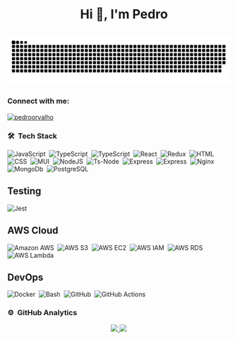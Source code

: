<!--h1 without bottom border-->
<div id="user-content-toc">
  <ul align="center">
    <summary><h1 style="display: inline-block">Hi 👋, I'm Pedro</h1></summary>
  </ul>
</div>
<!--- snake -->
<div align="center">
  <img  src="https://github.com/1999AZZAR/1999AZZAR/blob/main/resources/img/grid-snake.svg"
       alt="snake" /></a>
</div>

<h3 align="left">Connect with me:</h3>
<p align="left">
<a href="https://linkedin.com/in/pedroorvalho" target="blank"><img align="center" src="https://raw.githubusercontent.com/rahuldkjain/github-profile-readme-generator/master/src/images/icons/Social/linked-in-alt.svg" alt="pedroorvalho" height="30" width="40" /></a>
</p>

<!---Languages and Tools -->
### 🛠 &nbsp;Tech Stack

![JavaScript](https://img.shields.io/badge/-JavaScript-05122A?style=flat&logo=javascript)&nbsp;
![TypeScript](https://img.shields.io/badge/-TypeScript-05122A?style=flat&logo=typescript)&nbsp;
![TypeScript](https://img.shields.io/badge/-Java-05122A?style=flat&logo=java)&nbsp;
![React](https://img.shields.io/badge/-Redux-05122A?style=flat&logo=redux)&nbsp;
![Redux](https://img.shields.io/badge/-React-05122A?style=flat&logo=react)&nbsp;
![HTML](https://img.shields.io/badge/-HTML-05122A?style=flat&logo=HTML5)&nbsp;
![CSS](https://img.shields.io/badge/-CSS-05122A?style=flat&logo=CSS3&logoColor=1572B6)&nbsp;
![MUI](https://img.shields.io/badge/-MUI-05122A?style=flat&logo=mui)&nbsp;
![NodeJS](https://img.shields.io/badge/-NodeJS-05122A?style=flat&logo=nodedotjs)&nbsp;
![Ts-Node](https://img.shields.io/badge/-Ts--Node-05122A?style=flat&logo=tsnode)&nbsp;
![Express](https://img.shields.io/badge/-Express-05122A?style=flat&logo=express)&nbsp;
![Express](https://img.shields.io/badge/-Spring-05122A?style=flat&logo=spring)&nbsp;
![Nginx](https://img.shields.io/badge/-Nginx-05122A?style=flat&logo=nginx)&nbsp;
![MongoDb](https://img.shields.io/badge/-MongoDb-05122A?style=flat&logo=mongodb)&nbsp;
![PostgreSQL](https://img.shields.io/badge/-PostgreSQL-05122A?style=flat&logo=postgresql)&nbsp;

## Testing
![Jest](https://img.shields.io/badge/-Jest-05122A?style=flat&logo=jest)&nbsp;

## AWS Cloud
![Amazon AWS](https://img.shields.io/badge/-Amazon--AWS-05122A?style=flat&logo=amazonaws)&nbsp;
![AWS S3](https://img.shields.io/badge/-AWS--S3-05122A?style=flat&logo=amazons3)&nbsp;
![AWS EC2](https://img.shields.io/badge/-AWS--EC2-05122A?style=flat&logo=amazonec2)&nbsp;
![AWS IAM](https://img.shields.io/badge/-AWS--IAM-05122A?style=flat&logo=amazoniam)&nbsp;
![AWS RDS](https://img.shields.io/badge/-AWS--RDS-05122A?style=flat&logo=amazonrds)&nbsp;
![AWS Lambda](https://img.shields.io/badge/-AWS--Lambda-05122A?style=flat&logo=awslambda)&nbsp;

## DevOps
![Docker](https://img.shields.io/badge/-Docker-05122A?style=flat&logo=docker)&nbsp;
![Bash](https://img.shields.io/badge/-Bash-05122A?style=flat&logo=gnubash)&nbsp;
![GitHub](https://img.shields.io/badge/-GitHub-05122A?style=flat&logo=github)&nbsp;
![GitHub Actions](https://img.shields.io/badge/-GitHub--Actions-05122A?style=flat&logo=githubactions)&nbsp;


### ⚙️ &nbsp;GitHub Analytics

<p align="center">
<a href="https://github.com/AVS1508">
  <img height="180em" src="https://github-readme-stats-eight-theta.vercel.app/api?username=pedroOrvalho&show_icons=true&theme=algolia&include_all_commits=true&count_private=true"/>
  <img height="200em" src="https://github-readme-stats-eight-theta.vercel.app/api/top-langs/?username=pedroOrvalho&layout=compact&langs_count=8&theme=algolia"/>
</a>
</p>
